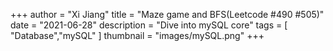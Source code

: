 +++ 
author = "Xi Jiang"
title = "Maze game and BFS(Leetcode #490 #505)"
date = "2021-06-28"
description = "Dive into mySQL core"
tags = [
    "Database","mySQL"
]
thumbnail = "images/mySQL.png"
+++
